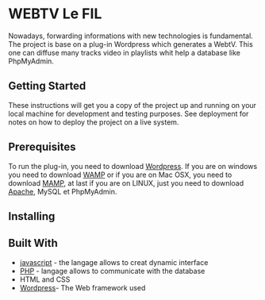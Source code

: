 # WEBTV Le FIL

  Nowadays, forwarding informations with new technologies is fundamental. The project is base on a plug-in Wordpress which generates a WebtV. This one can diffuse many tracks video in playlists whit help a database like PhpMyAdmin.

## Getting Started

  These instructions will get you a copy of the project up and running on your local machine for development and testing purposes. See deployment for notes on how to deploy the project on a live system.

## Prerequisites

 To run the plug-in, you need to download [Wordpress](https://wordpress.org/download/). If you are on windows you need to download [WAMP](http://www.wampserver.com/en/download-wampserver-64bits/) or if you are on Mac OSX, you need to download [MAMP](https://www.mamp.info/en/downloads/), at last if you are on LINUX, just you need to download [Apache](https://doc.ubuntu-fr.org/installer_un_serveur_debian), MySQL et PhpMyAdmin. 

## Installing


## Built With

* [javascript](https://developer.mozilla.org/fr/docs/Web/JavaScript) - the langage allows to creat dynamic interface
* [PHP](https://fr.wikipedia.org/wiki/PHP) - langage allows to communicate with the database
* HTML and CSS
* [Wordpress](https://wordpress.org/download/)- The Web framework used
